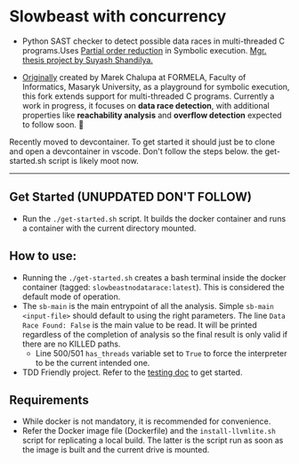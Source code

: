 # Slowbeast with concurrency

- Python SAST checker to detect possible data races in multi-threaded C programs.Uses [Partial order reduction](https://www.researchgate.net/publication/262352623_Optimal_Dynamic_Partial_Order_Reduction) in Symbolic execution. [Mgr. thesis project by Suyash Shandilya.](https://is.muni.cz/th/n9ib3/)

- [Originally](https://gitlab.com/mchalupa/slowbeast) created by Marek Chalupa at FORMELA, Faculty of Informatics, Masaryk University, as a playground for symbolic execution, this fork extends support for multi-threaded C programs. Currently a work in progress, it focuses on **data race detection**, with additional properties like **reachability analysis** and **overflow detection** expected to follow soon. 🙂  

Recently moved to devcontainer. To get started it should just be to clone and open a devcontainer in vscode. Don't follow the steps below. the get-started.sh script is likely moot now.

---

## Get Started (UNUPDATED DON'T FOLLOW)


- Run the `./get-started.sh` script. It builds the docker container and runs a container with the current directory mounted.

## How to use:

- Running the `./get-started.sh` creates a bash terminal inside the docker container (tagged: `slowbeastnodatarace:latest`). This is considered the default mode of operation. 
- The `sb-main` is the main entrypoint of all the analysis. Simple `sb-main <input-file>` should default to using the right parameters. The line `Data Race Found: False` is the main value to be read. It will be printed regardless of the completion of analysis so the final result is only valid if there are no KILLED paths.
    - Line 500/501 `has_threads` variable set to `True` to force the interpreter to be the current intended one.
- TDD Friendly project. Refer to the [testing doc](docs/Testing.md) to get started.
<!-- - `benchexec-dir\slowbeast.py` is the main file that will evaluate the output of the `sb-main <input file>` command when running [benchexec](https://github.com/sosy-lab/benchexec).  -->


## Requirements

- While docker is not mandatory, it is recommended for convenience.
- Refer the Docker image file (Dockerfile) and the `install-llvmlite.sh` script for replicating a local build. The latter is the script run as soon as the image is built and the current drive is mounted.
